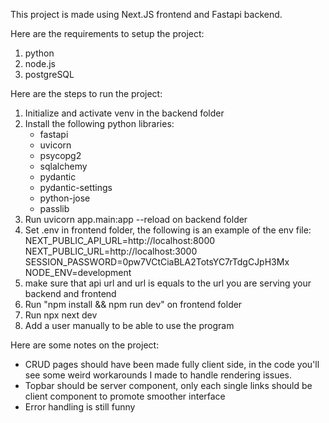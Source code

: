 This project is made using Next.JS frontend and Fastapi backend.

Here are the requirements to setup the project:
1. python
2. node.js
3. postgreSQL

Here are the steps to run the project:
1. Initialize and activate venv in the backend folder
2. Install the following python libraries:
   - fastapi
   - uvicorn
   - psycopg2
   - sqlalchemy
   - pydantic
   - pydantic-settings
   - python-jose
   - passlib
3. Run uvicorn app.main:app --reload on backend folder
4. Set .env in frontend folder, the following is an example of the env file:
NEXT_PUBLIC_API_URL=http://localhost:8000
NEXT_PUBLIC_URL=http://localhost:3000
SESSION_PASSWORD=0pw7VCtCiaBLA2TotsYC7rTdgCJpH3Mx
NODE_ENV=development
6. make sure that api url and url is equals to the url you are serving your backend and frontend
7. Run "npm install && npm run dev" on frontend folder
8. Run npx next dev
9. Add a user manually to be able to use the program

Here are some notes on the project:
- CRUD pages should have been made fully client side, in the code you'll see some weird workarounds I made to handle rendering issues.
- Topbar should be server component, only each single links should be client component to promote smoother interface
- Error handling is still funny

